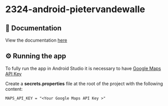 # 2324-android-pietervandewalle

## 📄 Documentation
View the documentation [here](https://pietervandewalle.github.io/2324-android-pietervandewalle/)

## ⚙️ Running the app
To fully run the app in Android Studio it is necessary to have [Google Maps API Key](https://developers.google.com/maps/documentation/android-sdk/get-api-key)

Create a **secrets.properties** file at the root of the project with the following content:
```
MAPS_API_KEY = "<Your Google Maps API Key >"
````
